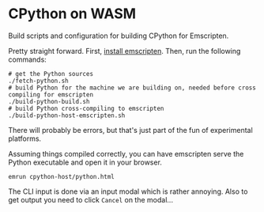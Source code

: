 # CPython on WASM

Build scripts and configuration for building CPython for Emscripten.

Pretty straight forward. First, [install emscripten](https://emscripten.org/docs/getting_started/downloads.html).
Then, run the following commands:

```shell
# get the Python sources
./fetch-python.sh
# build Python for the machine we are building on, needed before cross compiling for emscripten
./build-python-build.sh
# build Python cross-compiling to emscripten
./build-python-host-emscripten.sh
```

There will probably be errors, but that's just part of the fun of experimental platforms.

Assuming things compiled correctly, you can have emscripten serve the Python executable and open it in your browser.

```
emrun cpython-host/python.html
```

The CLI input is done via an input modal which is rather annoying. Also to get output you need to click `Cancel` on the modal...

